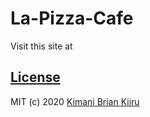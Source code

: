 # La-Pizza-Cafe
Visit this site at






























## [License](https://github.com/brayokenya/La-Pizza-Cafe/blob/master/LICENSE)

MIT (c) 2020 [Kimani Brian Kiiru](https://github.com/brayokenya)
